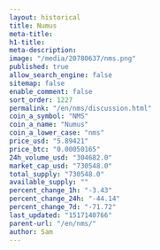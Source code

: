 ```yaml
---
layout: historical
title: Numus
meta-title: 
h1-title: 
meta-description: 
image: "/media/20780637/nms.png"
published: true
allow_search_engine: false
sitemap: false
enable_comment: false
sort_order: 1227
permalink: "/en/nms/discussion.html"
coin_a_symbol: "NMS"
coin_a_name: "Numus"
coin_a_lower_case: "nms"
price_usd: "5.89421"
price_btc: "0.00050165"
24h_volume_usd: "304682.0"
market_cap_usd: "730548.0"
total_supply: "730548.0"
available_supply: ""
percent_change_1h: "-3.43"
percent_change_24h: "-44.14"
percent_change_7d: "-71.72"
last_updated: "1517140766"
parent-url: "/en/nms/"
author: Sam
---
```


